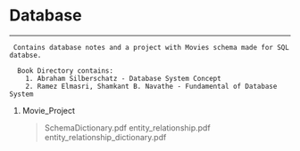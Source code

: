 # Database
---
` Contains database notes and a project with Movies schema made for SQL databse.` 

```
  Book Directory contains:
    1. Abraham Silberschatz - Database System Concept
    2. Ramez Elmasri, Shamkant B. Navathe - Fundamental of Database System
   ``` 
 
  1. Movie_Project
      > SchemaDictionary.pdf
      > entity_relationship.pdf
      > entity_relationship_dictionary.pdf
